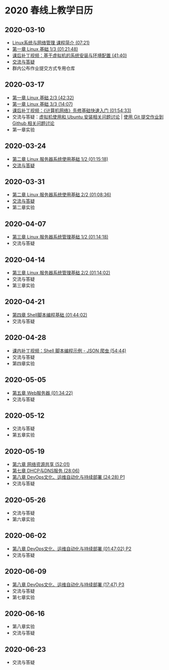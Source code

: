 # 2020 春线上教学日历

## 2020-03-10

* [Linux系统与网络管理 课程简介 (07:21)](https://www.bilibili.com/video/av86291536)
* [第一章 Linux 基础 1/3 (01:21:48)](https://www.bilibili.com/video/av86360030)
* [课后补丁视频：基于虚拟机的系统安装与环境配置 (41:40)](https://www.bilibili.com/video/BV1QE41157EM)
* [交流与答疑](https://www.yuque.com/c4pr1c3/linux/gcnr1y)
* 群内公布作业提交方式专用仓库

## 2020-03-17

* [第一章 Linux 基础 2/3 (42:32)](https://www.bilibili.com/video/av86360440)
* [第一章 Linux 基础 3/3 (14:07)](https://www.bilibili.com/video/av86360664)
* [课后补丁视频：《计算机网络》先修基础快速入门 (01:54:33)](https://www.bilibili.com/video/BV1j741127jd)
* 交流与答疑：[虚拟机使用和 Ubuntu 安装相关问题讨论](https://www.yuque.com/c4pr1c3/linux/hd35iz) | [使用 Git 提交作业到 Github 相关问题讨论](https://www.yuque.com/c4pr1c3/linux/xx2ca1)
* 第一章实验

## 2020-03-24

* [第二章 Linux 服务器系统使用基础 1/2 (01:15:18)](https://www.bilibili.com/video/av86361887)
* [交流与答疑](https://www.yuque.com/c4pr1c3/linux/qlpskk)

## 2020-03-31

* [第二章 Linux 服务器系统使用基础 2/2 (01:08:36)](https://www.bilibili.com/video/av86362253)
* [交流与答疑](https://www.yuque.com/c4pr1c3/linux/qlpskk)
* 第二章实验

## 2020-04-07

* [第三章 Linux 服务器系统管理基础 1/2 (01:14:18)](https://www.bilibili.com/video/av86370350)
* 交流与答疑

## 2020-04-14

* [第三章 Linux 服务器系统管理基础 2/2 (01:14:02)](https://www.bilibili.com/video/av86370626)
* 交流与答疑
* 第三章实验

## 2020-04-21

* [第四章 Shell脚本编程基础 (01:44:02) ](https://www.bilibili.com/video/av86468696)
* 交流与答疑

## 2020-04-28

* [课内补丁视频：Shell 脚本编程示例 - JSON 爬虫 (54:44)](https://www.bilibili.com/video/BV1ME411N76f)
* 交流与答疑
* 第四章实验

## 2020-05-05

* [第五章 Web服务器 (01:34:22) ](https://www.bilibili.com/video/av86469421)
* 交流与答疑

## 2020-05-12

* 交流与答疑
* 第五章实验

## 2020-05-19

* [第六章 网络资源共享 (52:01)](https://www.bilibili.com/video/av86469945)
* [第七章 DHCP与DNS服务 (28:06)](https://www.bilibili.com/video/av86474973)
* [第八章 DevOps文化、运维自动化与持续部署 (24:28) P1](https://www.bilibili.com/video/av86475789)
* 交流与答疑

## 2020-05-26

* 交流与答疑
* 第六章实验

## 2020-06-02

* [第八章 DevOps文化、运维自动化与持续部署 (01:47:02) P2](https://www.bilibili.com/video/av86475789?p=2)
* 交流与答疑

## 2020-06-09

* [第八章 DevOps文化、运维自动化与持续部署 (17:47) P3](https://www.bilibili.com/video/av86475789?p=3)
* 交流与答疑
* 第七章实验

## 2020-06-16

* 第八章实验
* 交流与答疑

## 2020-06-23

* 交流与答疑

